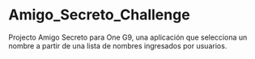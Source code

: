 # Amigo_Secreto_Challenge
Projecto Amigo Secreto para One G9, una aplicación que selecciona un nombre a partir de una lista de nombres ingresados por usuarios.
